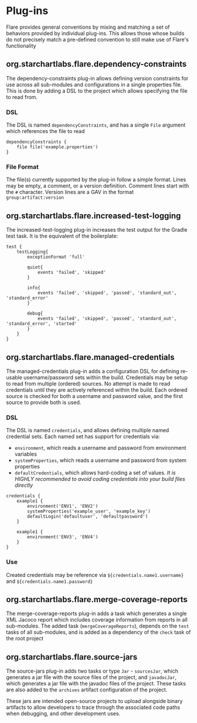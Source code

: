 # Plug-ins

Flare provides general conventions by mixing and matching a set of behaviors provided by individual plug-ins. This allows those whose builds do not precisely match a pre-defined convention to still make use of Flare's functionality

## org.starchartlabs.flare.dependency-constraints

The dependency-constraints plug-in allows defining version constraints for use across all sub-modules and configurations in a single properties file. This is done by adding a DSL to the project which allows specifying the file to read from.

### DSL

The DSL is named `dependencyConstraints`, and has a single `File` argument which references the file to read

```
dependencyConstraints {
	file file('example.properties')
}
```

### File Format

The file(s) currently supported by the plug-in follow a simple format. Lines may be empty, a comment, or a version definition. Comment lines start with the `#` character. Version lines are a GAV in the format `group:artifact:version`

## org.starchartlabs.flare.increased-test-logging

The increased-test-logging plug-in increases the test output for the Gradle test task. It is the equivalent of the boilerplate:

```
test {
    testLogging{
        exceptionFormat 'full'
        
        quiet{
            events 'failed', 'skipped'
        }
        
        info{
            events 'failed', 'skipped', 'passed', 'standard_out', 'standard_error'
        }
        
        debug{
            events 'failed', 'skipped', 'passed', 'standard_out', 'standard_error', 'started'
        }
    }
}
```

## org.starchartlabs.flare.managed-credentials

The managed-credentials plug-in adds a configuration DSL for defining re-usable username/password sets within the build. Credentials may be setup to read from multiple (ordered) sources. No attempt is made to read credentials until they are actively referenced within the build. Each ordered source is checked for both a username and password value, and the first source to provide both is used.

### DSL

The DSL is named `credentials`, and allows defining multiple named credential sets. Each named set has support for credentials via:

- `environment`, which reads a username and password from environment variables
- `systemProperties`, which reads a username and password from system properties
- `defaultCredentials`, which allows hard-coding a set of values. *It is HIGHLY recommended to avoid coding credentials into your build files directly*

```
credentials {
    example1 {
        environment('ENV1', 'ENV2')
        systemProperties('example_user', 'example_key')
        defaultLogin('defaultuser', 'defaultpassword')
    }
    
    example1 {
        environment('ENV3', 'ENV4')
    }
}
```

### Use

Created credentials may be reference via `${credentials.name1.username}` and `${credentials.name1.password}`

## org.starchartlabs.flare.merge-coverage-reports

The merge-coverage-reports plug-in adds a task which generates a single XML Jacoco report which includes coverage information from reports in all sub-modules. The added task (`mergeCoverageReports`), depends on the `test` tasks of all sub-modules, and is added as a dependency of the `check` task of the root project

## org.starchartlabs.flare.source-jars

The source-jars plug-in adds two tasks or type `Jar` - `sourcesJar`, which generates a jar file with the source files of the project, and `javadocJar`, which generates a jar file with the javadoc files of the project. These tasks are also added to the `archives` artifact configuration of the project.

These jars are intended open-source projects to upload alongside binary artifacts to allow developers to trace through the associated code paths when debugging, and other development uses.